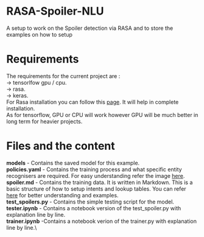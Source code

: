 # RASA-Spoiler-NLU
A setup to work on the Spoiler detection via RASA  and to store the examples on how to setup

# Requirements
The requirements for the current project are : \
 -> tensorlfow gpu / cpu.\
 -> rasa.\
 -> keras.\
For Rasa installation you can follow this [page](https://chatbotslife.com/set-up-and-get-rasa-nluand-rasa-core-up-and-running-like-a-pro-part-2-b7663b2443c7). It will help in complete installation.\
As for tensorflow, GPU or CPU will work however GPU will be much better in long term for heavier projects. 


# Files and the content
**models** - Contains the saved model for this example. \
**policies.yaml** - Contains the training process and what specific entity recognisers are required. For easy understanding refer the image [here](https://blog.rasa.com/rasa-nlu-in-depth-part-2-entity-recognition/).\
**spoiler.md** - Contains the training data. It is written in Markdown. This is a basic structure of how to setup intents and lookup tables. You can refer [here](https://rasa.com/docs/rasa/nlu/training-data-format/) for better understanding and examples. \
**test_spoilers.py** - Contains the simple testing script for the model.\
**tester.ipynb** - Contains a notebook version of the test_spoiler.py with explanation line by line. \
**trainer.ipynb** -Contains a notebook verion of the trainer.py with explanation line by line.\
